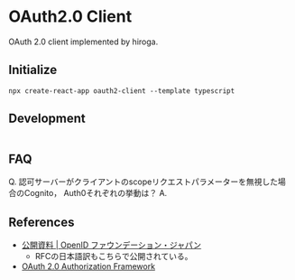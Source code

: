 # OAuth2.0 Client

OAuth 2.0 client implemented by hiroga.

## Initialize

```shell
npx create-react-app oauth2-client --template typescript
```

## Development
```shell

```

## FAQ

Q. 認可サーバーがクライアントのscopeリクエストパラメーターを無視した場合のCognito， Auth0それぞれの挙動は？
A. 

## References

- [公開資料 \| OpenID ファウンデーション・ジャパン](https://www.openid.or.jp/document/)
    - RFCの日本語訳もこちらで公開されている。
- [OAuth 2\.0 Authorization Framework](https://auth0.com/docs/protocols/protocol-oauth2)


